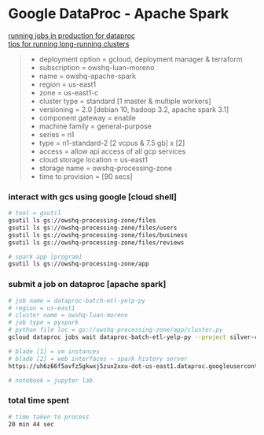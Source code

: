 # Google DataProc - Apache Spark

[running jobs in production for dataproc](https://cloud.google.com/blog/products/data-analytics/7-best-practices-for-running-cloud-dataproc-in-production)  
[tips for running long-running clusters](https://cloud.google.com/blog/products/data-analytics/10-tips-for-building-long-running-clusters-using-cloud-dataproc)  

> * deployment option = gcloud, deployment manager & terraform
> * subscription = owshq-luan-moreno
> * name = owshq-apache-spark
> * region = us-east1
> * zone = us-east1-c
> * cluster type = standard [1 master & multiple workers]
> * versioning = 2.0 [debian 10, hadoop 3.2, apache spark 3.1] 
> * component gateway = enable
> * machine family = general-purpose
> * series = n1
> * type = n1-standard-2 [2 vcpus & 7.5 gb] x [2]
> * access = allow api access of all gcp services
> * cloud storage location = us-east1
> * storage name = owshq-processing-zone
> * time to provision = [90 secs]

### interact with gcs using google [cloud shell]
```sh
# tool = gsutil 
gsutil ls gs://owshq-processing-zone/files
gsutil ls gs://owshq-processing-zone/files/users
gsutil ls gs://owshq-processing-zone/files/business
gsutil ls gs://owshq-processing-zone/files/reviews

# spark app [program]
gsutil ls gs://owshq-processing-zone/app
```

### submit a job on dataproc [apache spark]
```sh
# job name = dataproc-batch-etl-yelp-py
# region = us-east1
# cluster name = owshq-luan-moreno
# job type = pyspark
# python file loc = gs://owshq-processing-zone/app/cluster.py
gcloud dataproc jobs wait dataproc-batch-etl-yelp-py --project silver-charmer-243611 --region us-east1

# blade [1] = vm instances
# blade [2] = web interfaces ~ spark history server
https://uh6z66f5avfz5gkwxj5zux2xxu-dot-us-east1.dataproc.googleusercontent.com/sparkhistory/

# notebook = jupyter lab
```

### total time spent
```sh
# time taken to process
20 min 44 sec
```